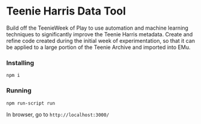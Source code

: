 # Teenie Harris Data Tool

Build off the TeenieWeek of Play to use automation and machine learning techniques to significantly improve the Teenie Harris metadata. Create and refine code created during the initial week of experimentation, so that it can be applied to a large portion of the Teenie Archive and imported into EMu.

### Installing
```npm i```
### Running
```npm run-script run```

In browser, go to ```http://localhost:3000/```
